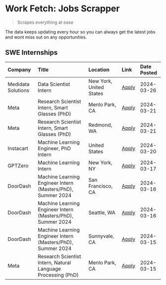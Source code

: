 # Work Fetch: Jobs Scrapper
> Scrapes everything at ease

The data keeps updating every hour so you can always get the latest jobs and wont miss out on any opportunities.

## SWE Internships
<!--START_SECTION:workfetch-->
| Company            | Title                                                        | Location                | Link                                                                                                                                                                                                                                                                     | Date Posted   |
|:-------------------|:-------------------------------------------------------------|:------------------------|:-------------------------------------------------------------------------------------------------------------------------------------------------------------------------------------------------------------------------------------------------------------------------|:--------------|
| Medidata Solutions | Data Scientist Intern                                        | New York, United States | [Apply](https://www.linkedin.com/jobs/view/data-scientist-intern-at-medidata-solutions-3810253704?refId=ShVTcdKAjw%2Bcs9cDuWb3yA%3D%3D&trackingId=Lq7zDkB6d4pDbMKOTGGCtQ%3D%3D&position=5&pageNum=0&trk=public_jobs_jserp-result_search-card)                            | 2024-03-26    |
| Meta               | Research Scientist Intern, Smart Glasses (PhD)               | Menlo Park, CA          | [Apply](https://www.linkedin.com/jobs/view/research-scientist-intern-smart-glasses-phd-at-meta-3811308332?refId=ShVTcdKAjw%2Bcs9cDuWb3yA%3D%3D&trackingId=apbxYPr2dzRqHj4Ev7v6Xg%3D%3D&position=12&pageNum=0&trk=public_jobs_jserp-result_search-card)                   | 2024-03-21    |
| Meta               | Research Scientist Intern, Smart Glasses (PhD)               | Redmond, WA             | [Apply](https://www.linkedin.com/jobs/view/research-scientist-intern-smart-glasses-phd-at-meta-3811304794?refId=ShVTcdKAjw%2Bcs9cDuWb3yA%3D%3D&trackingId=%2FnWTY6jB3uTRMjtw9pt5Hg%3D%3D&position=13&pageNum=0&trk=public_jobs_jserp-result_search-card)                 | 2024-03-21    |
| Instacart          | Machine Learning Engineer, PhD Intern                        | United States           | [Apply](https://www.linkedin.com/jobs/view/machine-learning-engineer-phd-intern-at-instacart-3815634369?refId=ShVTcdKAjw%2Bcs9cDuWb3yA%3D%3D&trackingId=v1GybWekQ%2FUVpmcLsk3X3A%3D%3D&position=6&pageNum=0&trk=public_jobs_jserp-result_search-card)                    | 2024-03-20    |
| GPTZero            | Machine Learning Intern                                      | New York, NY            | [Apply](https://www.linkedin.com/jobs/view/machine-learning-intern-at-gptzero-3860723963?refId=ShVTcdKAjw%2Bcs9cDuWb3yA%3D%3D&trackingId=aNopFcE70PTXGiRE2J93CA%3D%3D&position=10&pageNum=0&trk=public_jobs_jserp-result_search-card)                                    | 2024-03-17    |
| DoorDash           | Machine Learning Engineer Intern (Masters/PhD), Summer 2024  | San Francisco, CA       | [Apply](https://www.linkedin.com/jobs/view/machine-learning-engineer-intern-masters-phd-summer-2024-at-doordash-3736457737?refId=ShVTcdKAjw%2Bcs9cDuWb3yA%3D%3D&trackingId=NyeR0scqflfH7Rxl%2B6BNVw%3D%3D&position=3&pageNum=0&trk=public_jobs_jserp-result_search-card) | 2024-03-16    |
| DoorDash           | Machine Learning Engineer Intern (Masters/PhD), Summer 2024  | Seattle, WA             | [Apply](https://www.linkedin.com/jobs/view/machine-learning-engineer-intern-masters-phd-summer-2024-at-doordash-3736455966?refId=ShVTcdKAjw%2Bcs9cDuWb3yA%3D%3D&trackingId=MoZ5EbwJk9YShwKRkaPqUg%3D%3D&position=4&pageNum=0&trk=public_jobs_jserp-result_search-card)   | 2024-03-16    |
| DoorDash           | Machine Learning Engineer Intern (Masters/PhD), Summer 2024  | Sunnyvale, CA           | [Apply](https://www.linkedin.com/jobs/view/machine-learning-engineer-intern-masters-phd-summer-2024-at-doordash-3736454973?refId=ShVTcdKAjw%2Bcs9cDuWb3yA%3D%3D&trackingId=GFQGf8pm8D7ldN7iNeBWXg%3D%3D&position=2&pageNum=0&trk=public_jobs_jserp-result_search-card)   | 2024-03-15    |
| Meta               | Research Scientist Intern, Natural Language Processing (PhD) | Menlo Park, CA          | [Apply](https://www.linkedin.com/jobs/view/research-scientist-intern-natural-language-processing-phd-at-meta-3858718375?refId=ShVTcdKAjw%2Bcs9cDuWb3yA%3D%3D&trackingId=HMikttt7xsz56m0v9PTPiQ%3D%3D&position=11&pageNum=0&trk=public_jobs_jserp-result_search-card)     | 2024-03-15    |
<!--END_SECTION:workfetch-->
